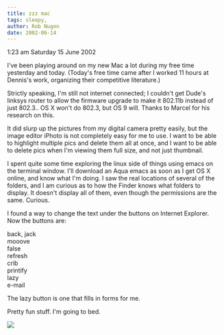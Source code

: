 ```yaml
---
title: zzz mac
tags: sleepy, 
author: Rob Nugen
date: 2002-06-14
---
```


<p class=date>1:23 am Saturday 15 June 2002</p>

<p>I've been playing around on my new Mac a lot during my free time
yesterday and today.  (Today's free time came after I worked 11 hours at
Dennis's work, organizing their competitive literature.)</p>

<p>Strictly speaking, I'm still not internet connected; I couldn't get
Dude's linksys router to allow the firmware upgrade to make it 802.11b
instead of just 802.3..  OS X won't do 802.3, but OS 9 will.  Thanks to
Marcel for his research on this.</p>

<p>It did slurp up the pictures from my digital camera pretty easily, but
the image editor iPhoto is not completely easy for me to use.  I want to be
able to highlight multiple pics and delete them all at once, and I want to
be able to delete pics when I'm viewing them full size, and not just
thumbnail.</p>

<p>I spent quite some time exploring the linux side of things using emacs on
the terminal window.  I'll download an Aqua emacs as soon as I get OS X
online, and know what I'm doing.  I saw the real locations of several of the
folders, and I am curious as to how the Finder knows what folders to
display.  It doesn't display all of them, even though the permissions are
the same.  Curious.</p>

<p>I found a way to change the text under the buttons on Internet Explorer.
Now the buttons are:</p>

<p>back, jack
<br>mooove
<br>false
<br>refresh
<br>crib
<br>printify
<br>lazy
<br>e-mail</p>

<p>The lazy button is one that fills in forms for me. </p>

<p>Pretty fun stuff.  I'm going to bed.</p>

<p><img src="/images/rob/wL-ROB.gif"/></p>

